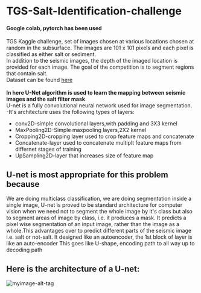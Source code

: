 # TGS-Salt-Identification-challenge
#### Google colab, pytorch has been used
TGS Kaggle challenge, set of images chosen at various locations chosen at random in the subsurface. The images are 101 x 101 pixels and each pixel is classified as either salt or sediment.<br>In addition to the seismic images, the depth of the imaged location is provided for each image. The goal of the competition is to segment regions that contain salt.<br>
Dataset can be found [here](https://www.kaggle.com/c/tgs-salt-identification-challenge/data)
<br><br>
<b>In here U-Net algorithm is used to learn the mapping between seismic images and the salt filter mask</b><br>
U-net is a fully convolutional neural network used for image segmentation.<br>
-It's architecture uses the following types of layers:<br>
 - conv2D-simple convolutional layers,with padding and 3X3 kernel
 - MaxPooling2D-Simple maxpooling layers,2X2 kernel
 - Cropping2D-cropping layer used to crop feature maps and concatenate
 - Concatenate-layer used to concatenate multiplt feature maps from differnet stages of training
 - UpSampling2D-layer that increases size of feature map
 ## U-net is most appropriate for this problem because<br>
 We are doing multiclass classification, we are doing segmentation inside a single
image, U-net is proved to be standard architecture for computer vision when we
need not to segment the whole image by it's class but also to segment areas of 
image by class, i.e. it produces a mask.
It predicts a pixel wise segmentation of an input image, rather than the image
as a whole.This advantages over to predict different parts of the seismic image
i.e. salt or not-salt.
It designed like an autoencoder, the 1st block of layer is like an auto-encoder
This goes like U-shape, encoding path to all way up to decoding path<br>
## Here is the architecture of a U-net:<br>
![myimage-alt-tag](https://lmb.informatik.uni-freiburg.de/people/ronneber/u-net/u-net-architecture.png)
